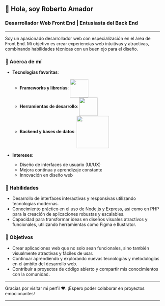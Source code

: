 ## 👋 Hola, soy Roberto Amador

### Desarrollador Web Front End | Entusiasta del Back End

---

Soy un apasionado desarrollador web con especialización en el área de Front End. Mi objetivo es crear experiencias web intuitivas y atractivas, combinando habilidades técnicas con un buen ojo para el diseño.

### 🌟 Acerca de mí

- **Tecnologías favoritas**: 
  - **Frameworks y librerías**: <img align="center" width="60px" src="https://skillicons.dev/icons?i=angular,vue,tailwind,bootstrap"/>
  - **Herramientas de desarrollo**: <img align="center" width="60px" src="https://skillicons.dev/icons?i=vscode,vim,figma,postman,ai"/>
  - **Backend y bases de datos**: <img align="center" width="105px" src="https://skillicons.dev/icons?i=nodejs,express,prisma,sequelize,laravel,spring,firebase,mysql"/>

- **Intereses**: 
  - Diseño de interfaces de usuario (UI/UX)
  - Mejora continua y aprendizaje constante
  - Innovación en diseño web
  
### 🚀 Habilidades

- Desarrollo de interfaces interactivas y responsivas utilizando tecnologías modernas.
- Conocimiento práctico en el uso de Node.js y Express, así como en PHP para la creación de aplicaciones robustas y escalables.
- Capacidad para transformar ideas en diseños visuales atractivos y funcionales, utilizando herramientas como Figma e Ilustrator.

### 🎯 Objetivos

- Crear aplicaciones web que no solo sean funcionales, sino también visualmente atractivas y fáciles de usar.
- Continuar aprendiendo y explorando nuevas tecnologías y metodologías en el ámbito del desarrollo web.
- Contribuir a proyectos de código abierto y compartir mis conocimientos con la comunidad.

---

Gracias por visitar mi perfil ❤️. ¡Espero poder colaborar en proyectos emocionantes!

---
